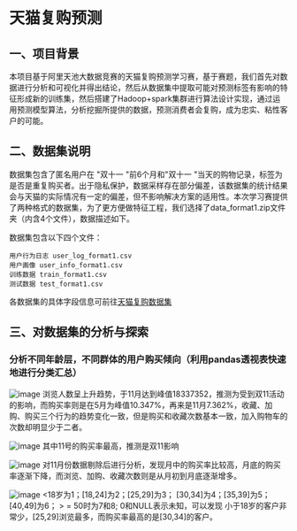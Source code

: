 # 天猫复购预测
## 一、项目背景
本项目基于阿里天池大数据竞赛的天猫复购预测学习赛，基于赛题，我们首先对数据进行分析和可视化并得出结论，然后从数据集中提取可能对预测标签有影响的特征形成新的训练集，然后搭建了Hadoop+spark集群进行算法设计实现，通过运用预测模型算法，分析挖掘所提供的数据，预测消费者会复购，成为忠实、粘性客户的可能。
## 二、数据集说明  

数据集包含了匿名用户在 "双十一 "前6个月和"双十一 "当天的购物记录，标签为是否是重复购买者。出于隐私保护，数据采样存在部分偏差，该数据集的统计结果会与天猫的实际情况有一定的偏差，但不影响解决方案的适用性。本次学习赛提供了两种格式的数据集，为了更方便做特征工程，我们选择了data_format1.zip文件夹（内含4个文件），数据描述如下。

数据集包含以下四个文件：  
```
用户行为日志 user_log_format1.csv  
用户画像 user_info_format1.csv  
训练数据 train_format1.csv  
测试数据 test_format1.csv  
```

各数据集的具体字段信息可前往[天猫复购数据集](https://www.heywhale.com/mw/dataset/622d9ebf8a84f900178990ec)

## 三、对数据集的分析与探索

### 分析不同年龄层，不同群体的用户购买倾向（利用pandas透视表快速地进行分类汇总）

![image](https://github.com/wjy030522/Tmall-Repurchase-Prediction/assets/108457536/0cfd9329-f1dd-4933-8243-e765592e198a)
浏览人数呈上升趋势，于11月达到峰值18337352，推测为受到双11活动的影响，而购买率则是在5月为峰值10.347%，再来是11月7.362%，收藏、加购、购买三个行为的趋势变化一致，但是购买和收藏次数基本一致，加入购物车的次数却明显少于二者。

![image](https://github.com/wjy030522/Tmall-Repurchase-Prediction/assets/108457536/767b3cde-d23c-47e7-be0a-087fcef5efbf)
其中11号的购买率最高，推测是双11影响

![image](https://github.com/wjy030522/Tmall-Repurchase-Prediction/assets/108457536/508fed89-dab9-4dc6-8c4b-cfe02c48df22)
对11月份数据剔除后进行分析，发现月中的购买率比较高，月底的购买率逐渐下降，而浏览、加购、收藏次数则是从月初到月底逐渐增多。

![image](https://github.com/wjy030522/Tmall-Repurchase-Prediction/assets/108457536/6a9bbf4f-4fb8-4e54-a584-45886081d0d1)
<18岁为1；[18,24]为2；[25,29]为3； [30,34]为4；[35,39]为5；[40,49]为6； > = 50时为7和8; 0和NULL表示未知，可以发现 小于18岁的客户非常少，[25,29]浏览最多，而购买率最高的是[30,34]的客户。
